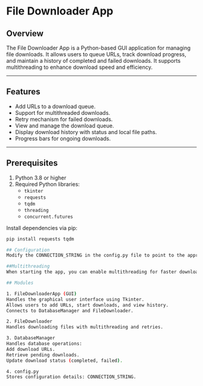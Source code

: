 # File Downloader App

## Overview
The File Downloader App is a Python-based GUI application for managing file downloads. It allows users to queue URLs, track download progress, and maintain a history of completed and failed downloads. 
It supports multithreading to enhance download speed and efficiency.

---

## Features
- Add URLs to a download queue.
- Support for multithreaded downloads.
- Retry mechanism for failed downloads.
- View and manage the download queue.
- Display download history with status and local file paths.
- Progress bars for ongoing downloads.

---

## Prerequisites
1. Python 3.8 or higher
2. Required Python libraries:
   - `tkinter`
   - `requests`
   - `tqdm`
   - `threading`
   - `concurrent.futures`

Install dependencies via pip:
```bash
pip install requests tqdm

## Configuration
Modify the CONNECTION_STRING in the config.py file to point to the appropriate database.

##Multithreading
When starting the app, you can enable multithreading for faster downloads. You will be prompted to specify the number of threads (1-8).

## Modules

1. FileDownloaderApp (GUI)
Handles the graphical user interface using Tkinter.
Allows users to add URLs, start downloads, and view history.
Connects to DatabaseManager and FileDownloader.

2. FileDownloader
Handles downloading files with multithreading and retries.

3. DatabaseManager
Handles database operations:
Add download URLs.
Retrieve pending downloads.
Update download status (completed, failed).

4. config.py
Stores configuration details: CONNECTION_STRING.

